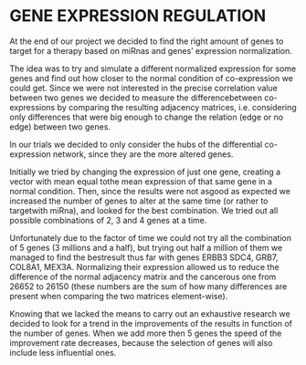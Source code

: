 # GENE EXPRESSION REGULATION

At the end of our project we decided to find the right amount of genes to target for a therapy based on miRnas and genes’ expression normalization. 
 
The idea was to try and simulate a different normalized expression for some genes and find out how closer to the normal condition of co-expression we could get. 
Since we were not interested in the precise correlation value between two genes we decided to measure the differencebetween co-expressions by comparing the resulting adjacency matrices, i.e.  considering only differences that were big enough to change the relation (edge or no edge) between two genes.

In our trials we decided to only consider the hubs of the differential co-expression network, since they are the more altered genes.

Initially we tried by changing the expression of just one gene, creating a vector with mean equal tothe mean expression of that same gene in a normal condition. 
Then, since the results were not asgood as expected we increased the number of genes to alter at the same time (or rather to targetwith miRna), and looked for the best combination.
We tried out all possible combinations of 2, 3 and 4 genes at a time.

Unfortunately due to the factor of time we could not try all the combination of 5 genes (3 millions and a half), but trying out half a million of them we managed to find the bestresult thus far with genes ERBB3 SDC4, GRB7, COL8A1, MEX3A.
Normalizing their expression allowed us to reduce the difference of the normal adjacency matrix and the cancerous one from 26652 to 26150 (these numbers are the sum of how many differences are present when comparing the two matrices element-wise).

Knowing  that  we  lacked  the  means  to  carry  out  an  exhaustive  research  we  decided  to  look for a trend in the improvements of the results in function of the number of genes.
When we add more then 5 genes the speed of the improvement rate decreases, because the selection of genes will also include less influential ones.
